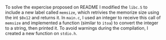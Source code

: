 To solve the expercise proposed on README I modified the `libc.S` to include a new label called `memsize`, which retrivies the memorize size using the int `$0x12` and returns it. In `main.c`, I used an integer to receive this call of `memsize` and implemented a function (similar to `itoa`) to convert the integer to a string, then printed it. To avoid warnings during the compilation, I created a new function on `stdio.h`.